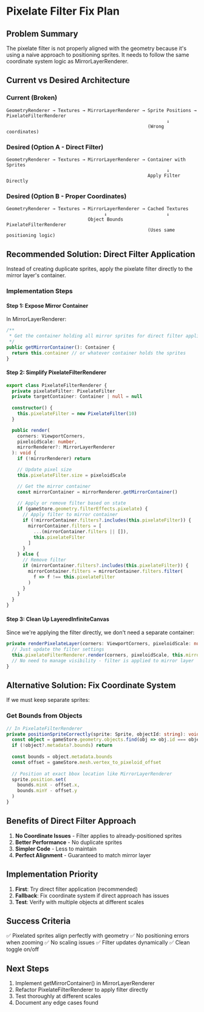 # Pixelate Filter Fix Plan

## Problem Summary
The pixelate filter is not properly aligned with the geometry because it's using a naive approach to positioning sprites. It needs to follow the same coordinate system logic as MirrorLayerRenderer.

## Current vs Desired Architecture

### Current (Broken)
```
GeometryRenderer → Textures → MirrorLayerRenderer → Sprite Positions → PixelateFilterRenderer
                                                           ↓
                                                    (Wrong coordinates)
```

### Desired (Option A - Direct Filter)
```
GeometryRenderer → Textures → MirrorLayerRenderer → Container with Sprites
                                                           ↓
                                                    Apply Filter Directly
```

### Desired (Option B - Proper Coordinates)
```
GeometryRenderer → Textures → MirrorLayerRenderer → Cached Textures
                                    ↓                      ↓
                              Object Bounds          PixelateFilterRenderer
                                                    (Uses same positioning logic)
```

## Recommended Solution: Direct Filter Application

Instead of creating duplicate sprites, apply the pixelate filter directly to the mirror layer's container.

### Implementation Steps

#### Step 1: Expose Mirror Container
In MirrorLayerRenderer:
```typescript
/**
 * Get the container holding all mirror sprites for direct filter application
 */
public getMirrorContainer(): Container {
  return this.container // or whatever container holds the sprites
}
```

#### Step 2: Simplify PixelateFilterRenderer
```typescript
export class PixelateFilterRenderer {
  private pixelateFilter: PixelateFilter
  private targetContainer: Container | null = null
  
  constructor() {
    this.pixelateFilter = new PixelateFilter(10)
  }

  public render(
    corners: ViewportCorners,
    pixeloidScale: number,
    mirrorRenderer?: MirrorLayerRenderer
  ): void {
    if (!mirrorRenderer) return

    // Update pixel size
    this.pixelateFilter.size = pixeloidScale

    // Get the mirror container
    const mirrorContainer = mirrorRenderer.getMirrorContainer()
    
    // Apply or remove filter based on state
    if (gameStore.geometry.filterEffects.pixelate) {
      // Apply filter to mirror container
      if (!mirrorContainer.filters?.includes(this.pixelateFilter)) {
        mirrorContainer.filters = [
          ...(mirrorContainer.filters || []),
          this.pixelateFilter
        ]
      }
    } else {
      // Remove filter
      if (mirrorContainer.filters?.includes(this.pixelateFilter)) {
        mirrorContainer.filters = mirrorContainer.filters.filter(
          f => f !== this.pixelateFilter
        )
      }
    }
  }
}
```

#### Step 3: Clean Up LayeredInfiniteCanvas
Since we're applying the filter directly, we don't need a separate container:
```typescript
private renderPixelateLayer(corners: ViewportCorners, pixeloidScale: number): void {
  // Just update the filter settings
  this.pixelateFilterRenderer.render(corners, pixeloidScale, this.mirrorLayerRenderer)
  // No need to manage visibility - filter is applied to mirror layer
}
```

## Alternative Solution: Fix Coordinate System

If we must keep separate sprites:

### Get Bounds from Objects
```typescript
// In PixelateFilterRenderer
private positionSpriteCorrectly(sprite: Sprite, objectId: string): void {
  const object = gameStore.geometry.objects.find(obj => obj.id === objectId)
  if (!object?.metadata?.bounds) return
  
  const bounds = object.metadata.bounds
  const offset = gameStore.mesh.vertex_to_pixeloid_offset
  
  // Position at exact bbox location like MirrorLayerRenderer
  sprite.position.set(
    bounds.minX - offset.x,
    bounds.minY - offset.y
  )
}
```

## Benefits of Direct Filter Approach

1. **No Coordinate Issues** - Filter applies to already-positioned sprites
2. **Better Performance** - No duplicate sprites
3. **Simpler Code** - Less to maintain
4. **Perfect Alignment** - Guaranteed to match mirror layer

## Implementation Priority

1. **First**: Try direct filter application (recommended)
2. **Fallback**: Fix coordinate system if direct approach has issues
3. **Test**: Verify with multiple objects at different scales

## Success Criteria

✅ Pixelated sprites align perfectly with geometry
✅ No positioning errors when zooming
✅ No scaling issues
✅ Filter updates dynamically
✅ Clean toggle on/off

## Next Steps

1. Implement getMirrorContainer() in MirrorLayerRenderer
2. Refactor PixelateFilterRenderer to apply filter directly
3. Test thoroughly at different scales
4. Document any edge cases found